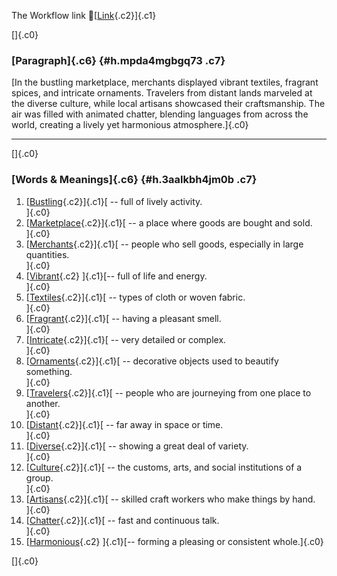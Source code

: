 The Workflow link
👏[[Link](https://www.google.com/url?q=http://www.google.com&sa=D&source=editors&ust=1756528209371719&usg=AOvVaw06GdzbYfs9Q5c8q10w9eaw){.c2}]{.c1}

[]{.c0}

### [Paragraph]{.c6} {#h.mpda4mgbgq73 .c7}

[In the bustling marketplace, merchants displayed vibrant textiles,
fragrant spices, and intricate ornaments. Travelers from distant lands
marveled at the diverse culture, while local artisans showcased their
craftsmanship. The air was filled with animated chatter, blending
languages from across the world, creating a lively yet harmonious
atmosphere.]{.c0}

------------------------------------------------------------------------

[]{.c0}

### [Words & Meanings]{.c6} {#h.3aalkbh4jm0b .c7}

1.  [[Bustling](https://www.google.com/url?q=http://www.google.com&sa=D&source=editors&ust=1756528209373488&usg=AOvVaw0rHLeL_DU2TluHiAQvNCmx){.c2}]{.c1}[ --
    full of lively activity.\
    ]{.c0}
2.  [[Marketplace](https://www.google.com/url?q=http://www.google.com&sa=D&source=editors&ust=1756528209373864&usg=AOvVaw1gxz9kiqzIbxbOOSxReqXF){.c2}]{.c1}[ --
    a place where goods are bought and sold.\
    ]{.c0}
3.  [[Merchants](https://www.google.com/url?q=http://www.google.com&sa=D&source=editors&ust=1756528209374243&usg=AOvVaw3SfPubPB8Tqc6BmeOXNx9-){.c2}]{.c1}[ --
    people who sell goods, especially in large quantities.\
    ]{.c0}
4.  [[Vibrant](https://www.google.com/url?q=http://www.google.com&sa=D&source=editors&ust=1756528209374653&usg=AOvVaw1RfcyPiHixkq8x-fZ_Le4l){.c2}
    ]{.c1}[-- full of life and energy.\
    ]{.c0}
5.  [[Textiles](https://www.google.com/url?q=http://www.google.com&sa=D&source=editors&ust=1756528209375072&usg=AOvVaw01W3LnXboWbR1-SH79suKV){.c2}]{.c1}[ --
    types of cloth or woven fabric.\
    ]{.c0}
6.  [[Fragrant](https://www.google.com/url?q=http://www.google.com&sa=D&source=editors&ust=1756528209375522&usg=AOvVaw1JSdJyvHDDLmJkQJtEV_vE){.c2}]{.c1}[ --
    having a pleasant smell.\
    ]{.c0}
7.  [[Intricate](https://www.google.com/url?q=http://www.google.com&sa=D&source=editors&ust=1756528209375925&usg=AOvVaw0Yyko888GrQxDPNLdrfOl9){.c2}]{.c1}[ --
    very detailed or complex.\
    ]{.c0}
8.  [[Ornaments](https://www.google.com/url?q=http://www.google.com&sa=D&source=editors&ust=1756528209376372&usg=AOvVaw3F20mMK4lspYfyIVG1nhxy){.c2}]{.c1}[ --
    decorative objects used to beautify something.\
    ]{.c0}
9.  [[Travelers](https://www.google.com/url?q=http://www.google.com&sa=D&source=editors&ust=1756528209376843&usg=AOvVaw3HamXERJOahC4dnUvdhLa-){.c2}]{.c1}[ --
    people who are journeying from one place to another.\
    ]{.c0}
10. [[Distant](https://www.google.com/url?q=http://www.google.com&sa=D&source=editors&ust=1756528209377406&usg=AOvVaw0dS0Na-rl9RwLC2WCQvYQC){.c2}]{.c1}[ --
    far away in space or time.\
    ]{.c0}
11. [[Diverse](https://www.google.com/url?q=http://www.google.com&sa=D&source=editors&ust=1756528209377810&usg=AOvVaw2MPpFamwSb3HoLfkZAqDL3){.c2}]{.c1}[ --
    showing a great deal of variety.\
    ]{.c0}
12. [[Culture](https://www.google.com/url?q=http://www.google.com&sa=D&source=editors&ust=1756528209378217&usg=AOvVaw2_BrNvXjthto36vhy8WEKD){.c2}]{.c1}[ --
    the customs, arts, and social institutions of a group.\
    ]{.c0}
13. [[Artisans](https://www.google.com/url?q=http://www.google.com&sa=D&source=editors&ust=1756528209378712&usg=AOvVaw3d8I8C5IMd6nR0h995-8Hw){.c2}]{.c1}[ --
    skilled craft workers who make things by hand.\
    ]{.c0}
14. [[Chatter](https://www.google.com/url?q=http://www.google.com&sa=D&source=editors&ust=1756528209379368&usg=AOvVaw3lIrgIdcY3jzrqHkjMCp08){.c2}]{.c1}[ --
    fast and continuous talk.\
    ]{.c0}
15. [[Harmonious](https://www.google.com/url?q=http://www.google.com&sa=D&source=editors&ust=1756528209379804&usg=AOvVaw0Uvm2UmhyxfK-3cXf1JB92){.c2}
    ]{.c1}[-- forming a pleasing or consistent whole.]{.c0}

[]{.c0}
